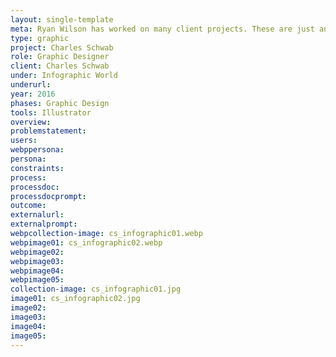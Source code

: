 ```yaml
---
layout: single-template
meta: Ryan Wilson has worked on many client projects. These are just an example of some of the excellent product design work that he could do on your project.
type: graphic
project: Charles Schwab
role: Graphic Designer
client: Charles Schwab
under: Infographic World
underurl:
year: 2016
phases: Graphic Design
tools: Illustrator
overview:
problemstatement:
users:
webppersona:
persona:
constraints:
process:
processdoc:
processdocprompt:
outcome:
externalurl:
externalprompt:
webpcollection-image: cs_infographic01.webp
webpimage01: cs_infographic02.webp
webpimage02:
webpimage03:
webpimage04:
webpimage05:
collection-image: cs_infographic01.jpg
image01: cs_infographic02.jpg
image02:
image03:
image04:
image05:
---
```

